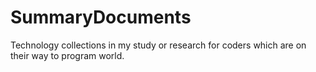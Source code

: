 # SummaryDocuments
Technology collections in my study or research for coders which are on their way to program world.

